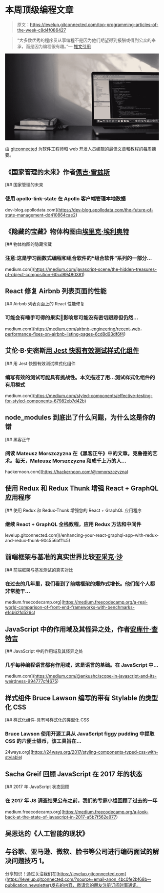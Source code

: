 # 本周顶级编程文章

> 原文：<https://levelup.gitconnected.com/top-programming-articles-of-the-week-c8d4f086427>

> “大多数优秀的程序员从事编程不是因为他们期望得到报酬或得到公众的奉承，而是因为编程很有趣。”— [推文引用](https://twitter.com/intent/tweet?text=%22Most%20good%20programmers%20do%20programming%20not%20because%20they%20expect%20to%20get%20paid%20or%20get%20adulation%20by%20the%20public%2C%20but%20because%20it%20is%20fun%20to%20program.%22%20-%20Linus%20Torvalds.%20%40gitconnected%20https%3A%2F%2Flevelup.gitconnected.com%0A&source=webclient)

![](img/06fc2a398b45e7823bb52d5ff87c2398.png)

由 [gitconnected](https://gitconnected.com) 为软件工程师和 web 开发人员编辑的最佳文章和教程的每周摘要。

## 《国家管理的未来》作者[佩吉·雷兹斯](https://medium.com/u/c827782c6410?source=post_page-----c8d4f086427--------------------------------)

[](https://dev-blog.apollodata.com/the-future-of-state-management-dd410864cae2) [## 国家管理的未来

### 使用 apollo-link-state 在 Apollo 客户端管理本地数据

dev-blog.apollodata.com](https://dev-blog.apollodata.com/the-future-of-state-management-dd410864cae2) 

## 《隐藏的宝藏》物体构图由[埃里克·埃利奥特](https://medium.com/u/c359511de780?source=post_page-----c8d4f086427--------------------------------)

[](https://medium.com/javascript-scene/the-hidden-treasures-of-object-composition-60cd89480381) [## 物体构图的隐藏宝藏

### 注意:这是学习函数式编程和组合软件的“组合软件”系列的一部分…

medium.com](https://medium.com/javascript-scene/the-hidden-treasures-of-object-composition-60cd89480381) 

## React 修复 Airbnb 列表页面的性能

[](https://medium.com/airbnb-engineering/recent-web-performance-fixes-on-airbnb-listing-pages-6cd8d93df6f4) [## Airbnb 列表页面上的 React 性能修复

### 可能会有唾手可得的果实🥝影响您可能没有密切跟踪但仍然…

medium.com](https://medium.com/airbnb-engineering/recent-web-performance-fixes-on-airbnb-listing-pages-6cd8d93df6f4) 

## 艾伦·B·史密斯[用 Jest 快照有效测试样式化组件](https://medium.com/u/d9498cd91fed?source=post_page-----c8d4f086427--------------------------------)

[](https://medium.com/styled-components/effective-testing-for-styled-components-67982eb7d42b) [## 用 Jest 快照有效测试样式化组件

### 编写有效的测试可能具有挑战性。本文描述了用…测试样式化组件的有用模式

medium.com](https://medium.com/styled-components/effective-testing-for-styled-components-67982eb7d42b) 

## node_modules 到底出了什么问题，为什么这是你的错

[](https://hackernoon.com/@mmorszczyzna) [## 黑客正午

### 阅读 Mateusz Morszczyzna 在《黑客正午》中的文章。克鲁德的艺术。每天，Mateusz Morszczyzna 和成千上万的人…

hackernoon.com](https://hackernoon.com/@mmorszczyzna) 

## 使用 Redux 和 Redux Thunk 增强 React + GraphQL 应用程序

[](/enhancing-your-react-graphql-app-with-redux-and-redux-thunk-90c556aff1c5) [## 使用 Redux 和 Redux-Thunk 增强您的 React + GraphQL 应用程序

### 继续 React + GraphQL 全栈教程，应用 Redux 方法和中间件

levelup.gitconnected.com](/enhancing-your-react-graphql-app-with-redux-and-redux-thunk-90c556aff1c5) 

## 前端框架与基准的真实世界比较[亚采克·沙](https://medium.com/u/17bb93fc3bc7?source=post_page-----c8d4f086427--------------------------------)

[](https://medium.freecodecamp.org/a-real-world-comparison-of-front-end-frameworks-with-benchmarks-e1cb62fd526c) [## 前端框架与基准测试的真实对比

### 在过去的几年里，我们看到了前端框架的爆炸式增长。他们每个人都非常能干…

medium.freecodecamp.org](https://medium.freecodecamp.org/a-real-world-comparison-of-front-end-frameworks-with-benchmarks-e1cb62fd526c) 

## JavaScript 中的作用域及其怪异之处，作者[安库什·查特吉](https://medium.com/u/115d0b036f4e?source=post_page-----c8d4f086427--------------------------------)

[](https://medium.com/@ankushc/scope-in-javascript-and-its-weirdness-994777cf4675) [## JavaScript 中的作用域及其怪异之处

### 几乎每种编程语言都有作用域，这是语言的基础。在 JavaScript 中…

medium.com](https://medium.com/@ankushc/scope-in-javascript-and-its-weirdness-994777cf4675) 

## 样式组件 Bruce Lawson 编写的带有 Stylable 的类型化 CSS

[](https://24ways.org/2017/styling-components-typed-css-with-stylable) [## 样式化组件-具有可样式化的类型化 CSS

### Bruce Lawson 使用开源工具从 JavaScript figgy pudding 中提取 CSS 的六便士银币，该工具旨在…

24ways.org](https://24ways.org/2017/styling-components-typed-css-with-stylable) 

## Sacha Greif 回顾 JavaScript 在 2017 年的状态

[](https://medium.freecodecamp.org/a-look-back-at-the-state-of-javascript-in-2017-a5b7f562e977) [## 2017 年 JavaScript 状态回顾

### 在 2017 年 JS 调查结果公布之前，我们的专家小组回顾了过去的一年

medium.freecodecamp.org](https://medium.freecodecamp.org/a-look-back-at-the-state-of-javascript-in-2017-a5b7f562e977) 

## 吴恩达的《人工智能的现状》

## 与谷歌、亚马逊、微软、脸书等公司进行编码面试的解决问题技巧 1。

分享知识！通过关注我们在[https://levelup.gitconnected.com](https://levelup.gitconnected.com/?source=email-anon_4bc0fe2bf68b--publication.newsletter)发布的内容，邀请您的朋友注册订阅时事通讯。
